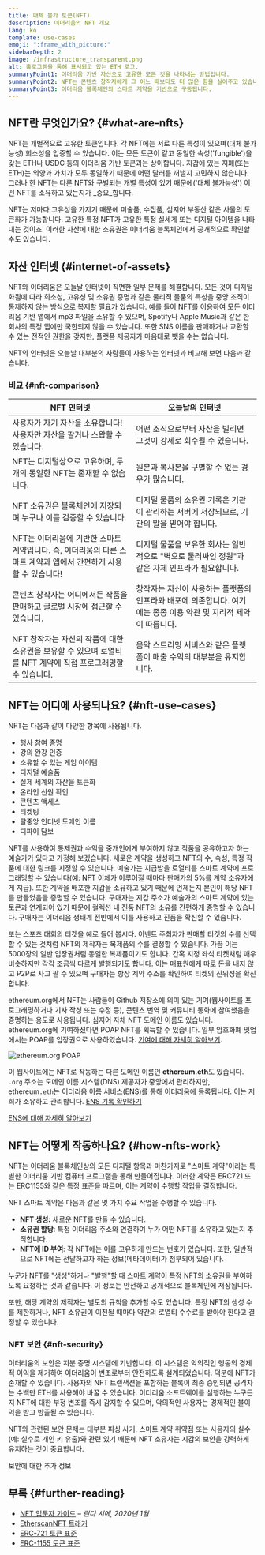 ```yaml
---
title: 대체 불가 토큰(NFT)
description: 이더리움의 NFT 개요
lang: ko
template: use-cases
emoji: ":frame_with_picture:"
sidebarDepth: 2
image: /infrastructure_transparent.png
alt: 홀로그램을 통해 표시되고 있는 ETH 로고.
summaryPoint1: 이더리움 기반 자산으로 고유한 모든 것을 나타내는 방법입니다.
summaryPoint2: NFT는 콘텐츠 창작자에게 그 어느 때보다도 더 많은 힘을 실어주고 있습니다.
summaryPoint3: 이더리움 블록체인의 스마트 계약을 기반으로 구동됩니다.
---
```


## NFT란 무엇인가요? {#what-are-nfts}

NFT는 개별적으로 고유한 토큰입니다. 각 NFT에는 서로 다른 특성이 있으며(대체 불가능성) 희소성을 입증할 수 있습니다. 이는 모든 토큰이 같고 동일한 속성('fungible')을 갖는 ETH나 USDC 등의 이더리움 기반 토큰과는 상이합니다. 지갑에 있는 지폐(또는 ETH)는 외양과 가치가 모두 동일하기 때문에 어떤 달러를 꺼낼지 고민하지 않습니다. 그러나 한 NFT는 다른 NFT와 구별되는 개별 특성이 있기 때문에('대체 불가능성') 어떤 NFT를 소유하고 있는지가 _중요_합니다.

NFT는 저마다 고유성을 가지기 때문에 미술품, 수집품, 심지어 부동산 같은 사물의 토큰화가 가능합니다. 고유한 특정 NFT가 고유한 특정 실세계 또는 디지털 아이템을 나타내는 것이죠. 이러한 자산에 대한 소유권은 이더리움 블록체인에서 공개적으로 확인할 수도 있습니다.

<YouTube id="Xdkkux6OxfM" />

## 자산 인터넷 {#internet-of-assets}

NFT와 이더리움은 오늘날 인터넷이 직면한 일부 문제를 해결합니다. 모든 것이 디지털화됨에 따라 희소성, 고유성 및 소유권 증명과 같은 물리적 물품의 특성을 중앙 조직이 통제하지 않는 방식으로 복제할 필요가 있습니다. 예를 들어 NFT를 이용하여 모든 이더리움 기반 앱에서 mp3 파일을 소유할 수 있으며, Spotify나 Apple Music과 같은 한 회사의 특정 앱에만 국한되지 않을 수 있습니다. 또한 SNS 이름을 판매하거나 교환할 수 있는 전적인 권한을 갖지만, 플랫폼 제공자가 마음대로 뺏을 수는 없습니다.

NFT의 인터넷은 오늘날 대부분의 사람들이 사용하는 인터넷과 비교해 보면 다음과 같습니다.

### 비교 {#nft-comparison}

| NFT 인터넷                                                            | 오늘날의 인터넷                                                         |
| ------------------------------------------------------------------ | ---------------------------------------------------------------- |
| 사용자가 자기 자산을 소유합니다! 사용자만 자산을 팔거나 스왑할 수 있습니다.                        | 어떤 조직으로부터 자산을 빌리면 그것이 강제로 회수될 수 있습니다.                            |
| NFT는 디지털상으로 고유하며, 두 개의 동일한 NFT는 존재할 수 없습니다.                        | 원본과 복사본을 구별할 수 없는 경우가 많습니다.                                      |
| NFT 소유권은 블록체인에 저장되며 누구나 이를 검증할 수 있습니다.                             | 디지털 물품의 소유권 기록은 기관이 관리하는 서버에 저장되므로, 기관의 말을 믿어야 합니다.              |
| NFT는 이더리움에 기반한 스마트 계약입니다. 즉, 이더리움의 다른 스마트 계약과 앱에서 간편하게 사용할 수 있습니다! | 디지털 물품을 보유한 회사는 일반적으로 "벽으로 둘러싸인 정원"과 같은 자체 인프라가 필요합니다.           |
| 콘텐츠 창작자는 어디에서든 작품을 판매하고 글로벌 시장에 접근할 수 있습니다.                        | 창작자는 자신이 사용하는 플랫폼의 인프라와 배포에 의존합니다. 여기에는 종종 이용 약관 및 지리적 제약이 따릅니다. |
| NFT 창작자는 자신의 작품에 대한 소유권을 보유할 수 있으며 로열티를 NFT 계약에 직접 프로그래밍할 수 있습니다.  | 음악 스트리밍 서비스와 같은 플랫폼이 매출 수익의 대부분을 유지합니다.                          |

## NFT는 어디에 사용되나요? {#nft-use-cases}

NFT는 다음과 같이 다양한 항목에 사용됩니다.

- 행사 참여 증명
- 강의 완강 인증
- 소유할 수 있는 게임 아이템
- 디지털 예술품
- 실제 세계의 자산을 토큰화
- 온라인 신원 확인
- 콘텐츠 액세스
- 티켓팅
- 탈중앙 인터넷 도메인 이름
- 디파이 담보

NFT를 사용하여 통제권과 수익을 중개인에게 부여하지 않고 작품을 공유하고자 하는 예술가가 있다고 가정해 보겠습니다. 새로운 계약을 생성하고 NFT의 수, 속성, 특정 작품에 대한 링크를 지정할 수 있습니다. 예술가는 지급받을 로열티를 스마트 계약에 프로그래밍할 수 있습니다(예: NFT 이체가 이루어질 때마다 판매가의 5%를 계약 소유자에게 지급). 또한 계약을 배포한 지갑을 소유하고 있기 때문에 언제든지 본인이 해당 NFT를 만들었음을 증명할 수 있습니다. 구매자는 지갑 주소가 예술가의 스마트 계약에 있는 토큰과 연계되어 있기 때문에 컬렉션 내 진품 NFT의 소유를 간편하게 증명할 수 있습니다. 구매자는 이더리움 생태계 전반에서 이를 사용하고 진품을 확신할 수 있습니다.

또는 스포츠 대회의 티켓을 예로 들어 봅시다. 이벤트 주최자가 판매할 티켓의 수를 선택할 수 있는 것처럼 NFT의 제작자는 복제품의 수를 결정할 수 있습니다. 가끔 이는 5000장의 일반 입장권처럼 동일한 복제품이기도 합니다. 간혹 지정 좌석 티켓처럼 매우 비슷하지만 각각 조금씩 다르게 발행되기도 합니다. 이는 매표원에게 따로 돈을 내지 않고 P2P로 사고 팔 수 있으며 구매자는 항상 계약 주소를 확인하여 티켓의 진위성을 확신합니다.

ethereum.org에서 NFT는 사람들이 Github 저장소에 의미 있는 기여(웹사이트를 프로그래밍하거나 기사 작성 또는 수정 등), 콘텐츠 번역 및 커뮤니티 통화에 참여했음을 증명하는 용도로 사용됩니다. 심지어 자체 NFT 도메인 이름도 있습니다. ethereum.org에 기여하셨다면 POAP NFT를 획득할 수 있습니다. 일부 암호화폐 밋업에서는 POAP를 입장권으로 사용하였습니다. [기여에 대해 자세히 알아보기](/contributing/#poap).

![ethereum.org POAP](./poap.png)

이 웹사이트에는 NFT로 작동하는 다른 도메인 이름인 **ethereum.eth**도 있습니다. `.org` 주소는 도메인 이름 시스템(DNS) 제공자가 중앙에서 관리하지만, ethereum`.eth`는 이더리움 이름 서비스(ENS)를 통해 이더리움에 등록됩니다. 이는 저희가 소유하고 관리합니다. [ENS 기록 확인하기](https://app.ens.domains/name/ethereum.eth)

[ENS에 대해 자세히 알아보기](https://app.ens.domains)

<Divider />

## NFT는 어떻게 작동하나요? {#how-nfts-work}

NFT는 이더리움 블록체인상의 모든 디지털 항목과 마찬가지로 "스마트 계약"이라는 특별한 이더리움 기반 컴퓨터 프로그램을 통해 만들어집니다. 이러한 계약은 ERC721 또는 ERC1155와 같은 특정 표준을 따르며, 이는 계약이 수행할 작업을 결정합니다.

NFT 스마트 계약은 다음과 같은 몇 가지 주요 작업을 수행할 수 있습니다.

- **NFT 생성:** 새로운 NFT를 만들 수 있습니다.
- **소유권 할당**: 특정 이더리움 주소와 연결하여 누가 어떤 NFT를 소유하고 있는지 추적합니다.
- **NFT에 ID 부여**: 각 NFT에는 이를 고유하게 만드는 번호가 있습니다. 또한, 일반적으로 NFT에는 전달하고자 하는 정보(메타데이터)가 첨부되어 있습니다.

누군가 NFT를 "생성"하거나 "발행"할 때 스마트 계약이 특정 NFT의 소유권을 부여하도록 요청하는 것과 같습니다. 이 정보는 안전하고 공개적으로 블록체인에 저장됩니다.

또한, 해당 계약의 제작자는 별도의 규칙을 추가할 수도 있습니다. 특정 NFT의 생성 수를 제한하거나, NFT 소유권이 이전될 때마다 약간의 로열티 수수료를 받아야 한다고 결정할 수 있습니다.

### NFT 보안 {#nft-security}

이더리움의 보안은 지분 증명 시스템에 기반합니다. 이 시스템은 악의적인 행동의 경제적 이익을 제거하여 이더리움이 변조로부터 안전하도록 설계되었습니다. 덕분에 NFT가 존재할 수 있습니다. 사용자의 NFT 트랜잭션을 포함하는 블록이 최종 승인되면 공격자는 수백만 ETH를 사용해야 바꿀 수 있습니다. 이더리움 소프트웨어를 실행하는 누구든지 NFT에 대한 부정 변조를 즉시 감지할 수 있으며, 악의적인 사용자는 경제적인 불이익을 받고 방출될 수 있습니다.

NFT와 관련된 보안 문제는 대부분 피싱 사기, 스마트 계약 취약점 또는 사용자의 실수(예: 실수로 개인 키 유출)와 관련 있기 때문에 NFT 소유자는 지갑의 보안을 강력하게 유지하는 것이 중요합니다.

<ButtonLink to="/security/">
  보안에 대한 추가 정보
</ButtonLink>

## 부록 {#further-reading}

- [NFT 입문자 가이드](https://linda.mirror.xyz/df649d61efb92c910464a4e74ae213c4cab150b9cbcc4b7fb6090fc77881a95d) – _린다 시에, 2020년 1월_
- [EtherscanNFT 트래커](https://etherscan.io/nft-top-contracts)
- [ERC-721 토큰 표준](/developers/docs/standards/tokens/erc-721/)
- [ERC-1155 토큰 표준](/developers/docs/standards/tokens/erc-1155/)

<Divider />

<QuizWidget quizKey="nfts" />
